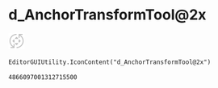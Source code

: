 # d_AnchorTransformTool@2x
![](/img/d_AnchorTransformTool@2x.png)

``` CSharp
EditorGUIUtility.IconContent("d_AnchorTransformTool@2x")
```
```
4866097001312715500
```
